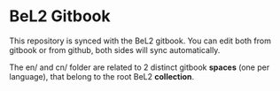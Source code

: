 # BeL2 Gitbook

This repository is synced with the BeL2 gitbook. You can edit both from gitbook or from github, both sides will sync automatically.

The en/ and cn/ folder are related to 2 distinct gitbook **spaces** (one per language), that belong to the root BeL2 **collection**.
